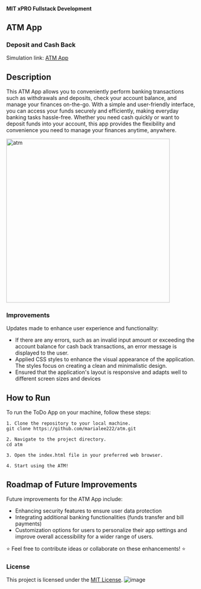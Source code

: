 #### MIT xPRO Fullstack Development
## ATM App
### Deposit and Cash Back
Simulation link: [ATM App](https://marialee222.github.io/atm/)

## Description 
This ATM App allows you to conveniently perform banking transactions such as withdrawals and deposits, check your account balance, and manage your finances on-the-go. With a simple and user-friendly interface, you can access your funds securely and efficiently, making everyday banking tasks hassle-free. Whether you need cash quickly or want to deposit funds into your account, this app provides the flexibility and convenience you need to manage your finances anytime, anywhere.


<img width="433" alt="atm" src="https://github.com/marialee222/atm/assets/150623001/ae5e77e0-6b52-4e81-8447-6ad5044e8d4a">



### Improvements
Updates made to enhance user experience and functionality: 

 - If there are any errors, such as an invalid input amount or exceeding the account balance for cash back transactions, an error message is displayed to the user.
 - Applied CSS styles to enhance the visual appearance of the application. The styles focus on creating a clean and minimalistic design.
 - Ensured that the application's layout is responsive and adapts well to different screen sizes and devices

## How to Run
To run the ToDo App on your machine, follow these steps: 

	1. Clone the repository to your local machine. 
	git clone https://github.com/marialee222/atm.git 

	2. Navigate to the project directory.
	cd atm 

	3. Open the index.html file in your preferred web browser.

	4. Start using the ATM!

## Roadmap of Future Improvements
Future improvements for the ATM App include:
 - Enhancing security features to ensure user data protection
 - Integrating additional banking functionalities (funds transfer and bill payments)
 - Customization options for users to personalize their app settings and improve overall accessibility for a wider range of users.
   
:star: Feel free to contribute ideas or collaborate on these enhancements! :star:

### License
This project is licensed under the [MIT License](https://opensource.org/licenses/MIT).
![image](https://github.com/marialee222/atm/assets/150623001/aea2c180-ac4a-4707-8b8a-12e86e1804f3)
